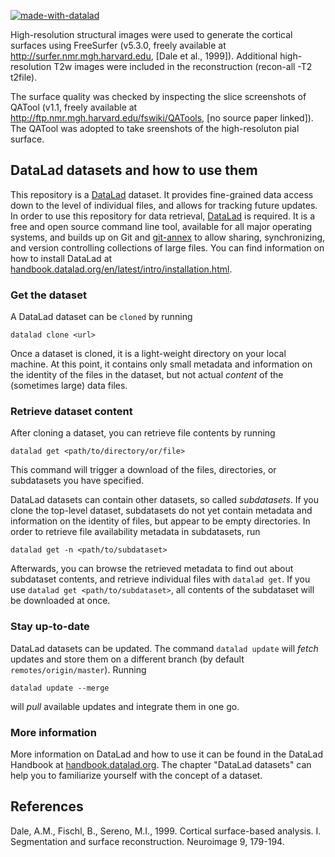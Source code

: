 [![made-with-datalad](https://www.datalad.org/badges/made_with.svg)](https://datalad.org)

High-resolution structural images were used to generate the cortical surfaces
using FreeSurfer (v5.3.0, freely available at http://surfer.nmr.mgh.harvard.edu,
[Dale et al., 1999]). Additional high-resolution T2w images were included
in the reconstruction (recon-all -T2 t2file).

The surface quality was checked by inspecting the slice screenshots of QATool
(v1.1, freely available at http://ftp.nmr.mgh.harvard.edu/fswiki/QATools, [no
source paper linked]). The QATool was adopted to take sreenshots of the
high-resoluton pial surface.


## DataLad datasets and how to use them

This repository is a [DataLad](https://www.datalad.org/) dataset. It provides
fine-grained data access down to the level of individual files, and allows for
tracking future updates. In order to use this repository for data retrieval,
[DataLad](https://www.datalad.org/) is required. It is a free and
open source command line tool, available for all major operating
systems, and builds up on Git and [git-annex](https://git-annex.branchable.com/)
to allow sharing, synchronizing, and version controlling collections of
large files. You can find information on how to install DataLad at
[handbook.datalad.org/en/latest/intro/installation.html](http://handbook.datalad.org/en/latest/intro/installation.html).

### Get the dataset

A DataLad dataset can be `cloned` by running

```
datalad clone <url>
```

Once a dataset is cloned, it is a light-weight directory on your local machine.
At this point, it contains only small metadata and information on the
identity of the files in the dataset, but not actual *content* of the
(sometimes large) data files.

### Retrieve dataset content

After cloning a dataset, you can retrieve file contents by running

```
datalad get <path/to/directory/or/file>
```

This command will trigger a download of the files, directories, or
subdatasets you have specified.

DataLad datasets can contain other datasets, so called *subdatasets*.
If you clone the top-level dataset, subdatasets do not yet contain
metadata and information on the identity of files, but appear to be
empty directories. In order to retrieve file availability metadata in
subdatasets, run

```
datalad get -n <path/to/subdataset>
```

Afterwards, you can browse the retrieved metadata to find out about
subdataset contents, and retrieve individual files with `datalad get`.
If you use `datalad get <path/to/subdataset>`, all contents of the
subdataset will be downloaded at once.

### Stay up-to-date

DataLad datasets can be updated. The command `datalad update` will
*fetch* updates and store them on a different branch (by default
`remotes/origin/master`). Running

```
datalad update --merge
```

will *pull* available updates and integrate them in one go.

### More information

More information on DataLad and how to use it can be found in the DataLad Handbook at
[handbook.datalad.org](http://handbook.datalad.org/en/latest/index.html). The chapter
"DataLad datasets" can help you to familiarize yourself with the concept of a dataset.

## References

Dale, A.M., Fischl, B., Sereno, M.I., 1999. Cortical surface-based analysis. I.
Segmentation and surface reconstruction. Neuroimage 9, 179-194.
